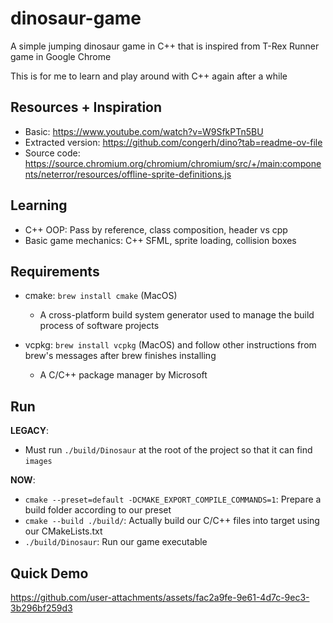 # dinosaur-game

A simple jumping dinosaur game in C++ that is inspired from T-Rex Runner game in Google Chrome

This is for me to learn and play around with C++ again after a while

## Resources + Inspiration

- Basic: https://www.youtube.com/watch?v=W9SfkPTn5BU
- Extracted version: https://github.com/congerh/dino?tab=readme-ov-file
- Source code: https://source.chromium.org/chromium/chromium/src/+/main:components/neterror/resources/offline-sprite-definitions.js

## Learning

- C++ OOP: Pass by reference, class composition, header vs cpp
- Basic game mechanics: C++ SFML, sprite loading, collision boxes

## Requirements

- cmake: `brew install cmake` (MacOS)
  - A cross-platform build system generator used to manage the build process of software projects

- vcpkg: `brew install vcpkg` (MacOS) and follow other instructions from brew's messages after brew finishes installing
  - A C/C++ package manager by Microsoft

## Run

**LEGACY**: 

- Must run `./build/Dinosaur` at the root of the project so that it can find `images`

**NOW**:

- `cmake --preset=default -DCMAKE_EXPORT_COMPILE_COMMANDS=1`: Prepare a build folder according to our preset
- `cmake --build ./build/`: Actually build our C/C++ files into target using our CMakeLists.txt
- `./build/Dinosaur`: Run our game executable

## Quick Demo

https://github.com/user-attachments/assets/fac2a9fe-9e61-4d7c-9ec3-3b296bf259d3
